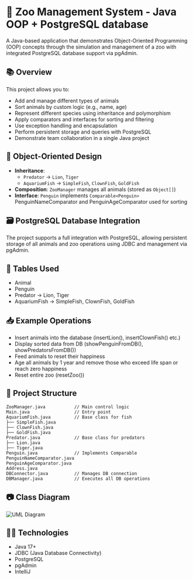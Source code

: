 
# 🦁 Zoo Management System - Java OOP + PostgreSQL database

A Java-based application that demonstrates Object-Oriented Programming (OOP) concepts through the simulation and management of a zoo with integrated PostgreSQL database support via pgAdmin.

## 📚 Overview

This project allows you to:
- Add and manage different types of animals
- Sort animals by custom logic (e.g., name, age)
- Represent different species using inheritance and polymorphism
- Apply comparators and interfaces for sorting and filtering
- Use exception handling and encapsulation
- Perform persistent storage and queries with PostgreSQL
- Demonstrate team collaboration in a single Java project

## 🧠 Object-Oriented Design

- **Inheritance**:
  - `Predator` → `Lion`, `Tiger`
  - `AquariumFish` → `SimpleFish`, `ClownFish`, `GoldFish`
- **Composition**: `ZooManager` manages all animals (stored as `Object[]`)
- **Interface**: `Penguin` implements `Comparable<Penguin>`
                  PenguinNameComparator and PenguinAgeComparator used for sorting


## 🗃️ PostgreSQL Database Integration

The project supports a full integration with PostgreSQL, allowing persistent storage of all animals and zoo operations using JDBC and management via pgAdmin.

## 🧱 Tables Used

- Animal
- Penguin
- Predator → Lion, Tiger
- AquariumFish → SimpleFish, ClownFish, GoldFish

## 📥 Example Operations

- Insert animals into the database (insertLion(), insertClownFish() etc.)
- Display sorted data from DB (showPenguinFromDB(), showPredatorsFromDB())
- Feed animals to reset their happiness
- Age all animals by 1 year and remove those who exceed life span or reach zero happiness
- Reset entire zoo (resetZoo())

## 🧱 Project Structure

```
ZooManager.java           // Main control logic
Main.java                 // Entry point
AquariumFish.java         // Base class for fish
├── SimpleFish.java
├── ClownFish.java
├── GoldFish.java
Predator.java             // Base class for predators
├── Lion.java
├── Tiger.java
Penguin.java              // Implements Comparable
PenguinNameComparator.java
PenguinAgeComparator.java
Address.java
DBConnector.java          // Manages DB connection
DBManager.java            // Executes all DB operations
```

## 📷 Class Diagram

![UML Diagram](class_diagram_zoo.png)

## 👨‍💻 Technologies

- Java 17+
- JDBC (Java Database Connectivity)
- PostgreSQL
- pgAdmin
- IntelliJ
